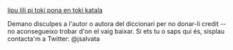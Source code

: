 [lipu lili pi toki pona en toki katala](https://jsalvata.github.io/lipu-lili-pi-toki-pona-en-toki-katala/lipu-lili-toki-pona-toki-katala.html)

Demano disculpes a l'autor o autora del diccionari per no donar-li credit -- no aconsegueixo trobar d'on el vaig baixar. Si ets tu o saps qui és, sisplau contacta'm a Twitter: @jsalvata
